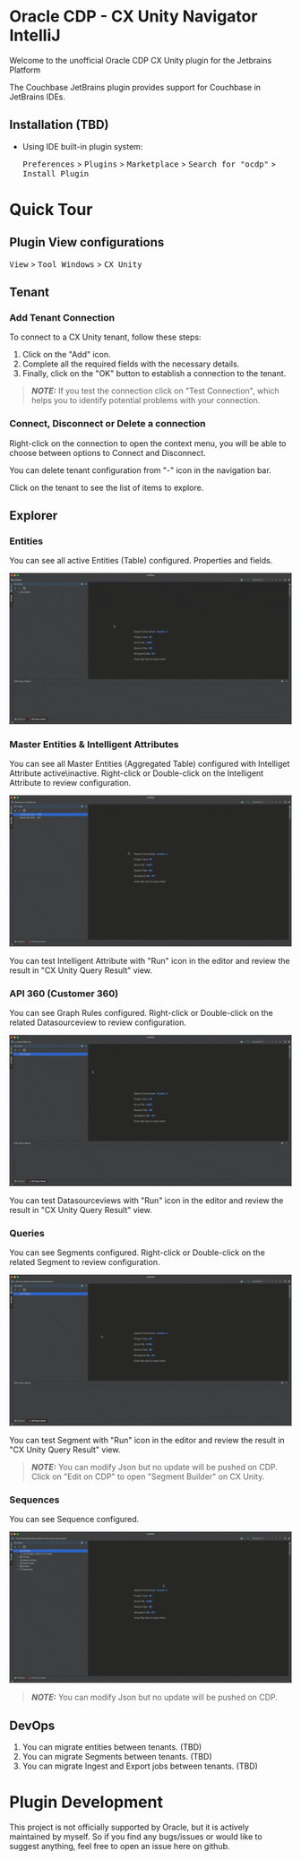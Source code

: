 # Oracle CDP - CX Unity Navigator IntelliJ

Welcome to the unofficial Oracle CDP CX Unity plugin for the Jetbrains Platform

The Couchbase JetBrains plugin provides support for Couchbase in JetBrains IDEs.

## Installation (TBD)

- Using IDE built-in plugin system:

  <kbd>Preferences</kbd> > <kbd>Plugins</kbd> > <kbd>Marketplace</kbd> > <kbd>Search for "ocdp"</kbd> >
  <kbd>Install Plugin</kbd>

# Quick Tour

## Plugin View configurations

<kbd>View</kbd> > <kbd>Tool Windows</kbd> > <kbd>CX Unity</kbd>

## Tenant

### Add Tenant Connection

To connect to a CX Unity tenant, follow these steps:

1. Click on the "Add" icon.
2. Complete all the required fields with the necessary details.
3. Finally, click on the "OK" button to establish a connection to the tenant.

> **_NOTE:_** If you test the connection click on "Test Connection", which helps you to identify potential problems with your connection.

### Connect, Disconnect or Delete a connection

Right-click on the connection to open the context menu, you will be able to choose between options to Connect and Disconnect.

You can delete tenant configuration from "-" icon in the navigation bar.

Click on the tenant to see the list of items to explore.

## Explorer

### Entities

You can see all active Entities (Table) configured. Properties and fields.

 ![Entities](entities.gif)

### Master Entities & Intelligent Attributes

You can see all Master Entities (Aggregated Table) configured with Intelliget Attribute active\inactive. Right-click or Double-click on the Intelligent Attribute to review configuration.

![Master Entities](masterentities.gif)

You can test Intelligent Attribute with "Run" icon in the editor and review the result in "CX Unity Query Result" view.

### API 360 (Customer 360)

You can see Graph Rules configured. Right-click or Double-click on the related Datasourceview to review configuration.

![Customer 360](customer360.gif)

You can test Datasourceviews with "Run" icon in the editor and review the result in "CX Unity Query Result" view.

### Queries

You can see Segments configured. Right-click or Double-click on the related Segment to review configuration.

![MCPSQuery Segmentation Code](query_execute.gif)

You can test Segment with "Run" icon in the editor and review the result in "CX Unity Query Result" view.

> **_NOTE:_** You can modify Json but no update will be pushed on CDP. Click on "Edit on CDP" to open "Segment Builder" on CX Unity.

### Sequences

You can see Sequence configured.

![Sequence](sequence.gif)

> **_NOTE:_** You can modify Json but no update will be pushed on CDP.

## DevOps

1. You can migrate entities between tenants. (TBD)
2. You can migrate Segments between tenants. (TBD)
3. You can migrate Ingest and Export jobs between tenants. (TBD)

# Plugin Development

This project is not officially supported by Oracle, but it is actively maintained by myself. So if you find any bugs/issues or would like to suggest anything, feel free to open an issue here on github.
